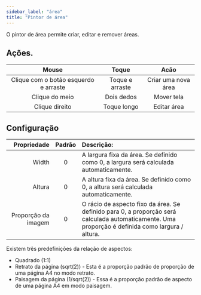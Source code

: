 ```yaml
---
sidebar_label: "área"
title: "Pintor de área"
---
```


O pintor de área permite criar, editar e remover áreas.

## Ações.

|                 Mouse                 |      Toque      |        Acão         |
|:-------------------------------------:|:---------------:|:-------------------:|
| Clique com o botão esquerdo e arraste | Toque e arraste | Criar uma nova área |
|            Clique do meio             |   Dois dedos    |     Mover tela      |
|            Clique direito             |   Toque longo   |     Editar área     |

## Configuração

|         Propriedade | Padrão | Descrição:                                                                                                                                       |
| -------------------:|:------:|:------------------------------------------------------------------------------------------------------------------------------------------------ |
|               Width |   0    | A largura fixa da área. Se definido como 0, a largura será calculada automaticamente.                                                            |
|              Altura |   0    | A altura fixa da área. Se definido como 0, a altura será calculada automaticamente.                                                              |
| Proporção da imagem |   0    | O rácio de aspecto fixo da área. Se definido para 0, a proporção será calculada automaticamente. Uma proporção é definida como largura / altura. |

Existem três predefinições da relação de aspectos:

* Quadrado (1:1)
* Retrato da página (sqrt(2)) - Esta é a proporção padrão de proporção de uma página A4 no modo retrato.
* Paisagem da página (1/sqrt(2)) - Essa é a proporção padrão de aspecto de uma página A4 em modo paisagem.
